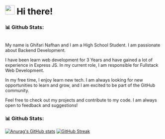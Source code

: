 <h1><img src="https://media.tenor.com/images/b617c36f9db276d3146e974b8ff64f4c/tenor.gif" width="30px"> Hi there!</h1>

### 📊 Github Stats:
<br/>
My name is Ghifari Nafhan and I am a High School Student. I am passionate about Backend Development.

I have been learn web development for 3 Years and have gained a lot of experience in Express JS. In my current role, I am responsible for Fullstack Web Development.

In my free time, I enjoy learn new tech. I am always looking for new opportunities to learn and grow, and I am excited to be part of the GitHub community.

Feel free to check out my projects and contribute to my code. I am always open to feedback and suggestions!

### 📊 Github Stats:

[![Anurag's GitHub stats](https://github-readme-stats.vercel.app/api?username=gnafhan&theme=tokyonight)](https://github.com/anuraghazra/github-readme-stats)
[![GitHub Streak](https://github-readme-streak-stats.herokuapp.com?user=gnafhan&theme=tokyonight&date_format=M%20j%5B%2C%20Y%5D)](https://git.io/streak-stats)
